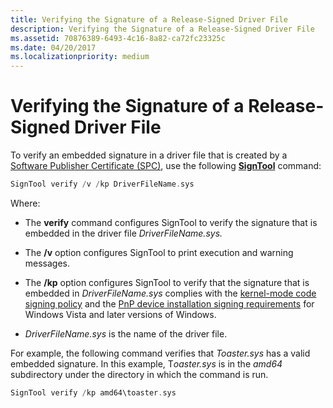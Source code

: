 ```yaml
---
title: Verifying the Signature of a Release-Signed Driver File
description: Verifying the Signature of a Release-Signed Driver File
ms.assetid: 70876389-6493-4c16-8a82-ca72fc23325c
ms.date: 04/20/2017
ms.localizationpriority: medium
---
```


# Verifying the Signature of a Release-Signed Driver File


To verify an embedded signature in a driver file that is created by a [Software Publisher Certificate (SPC)](software-publisher-certificate.md), use the following [**SignTool**](https://docs.microsoft.com/windows-hardware/drivers/devtest/signtool) command:

```cpp
SignTool verify /v /kp DriverFileName.sys
```

Where:

-   The **verify** command configures SignTool to verify the signature that is embedded in the driver file *DriverFileName.sys.*

-   The **/v** option configures SignTool to print execution and warning messages.

-   The **/kp** option configures SignTool to verify that the signature that is embedded in *DriverFileName.sys* complies with the [kernel-mode code signing policy](kernel-mode-code-signing-policy--windows-vista-and-later-.md) and the [PnP device installation signing requirements](pnp-device-installation-signing-requirements--windows-vista-and-later-.md) for Windows Vista and later versions of Windows.

-   *DriverFileName.sys* is the name of the driver file.

For example, the following command verifies that *Toaster.sys* has a valid embedded signature. In this example, T*oaster.sys* is in the *amd64* subdirectory under the directory in which the command is run.

```cpp
SignTool verify /kp amd64\toaster.sys
```

 

 





